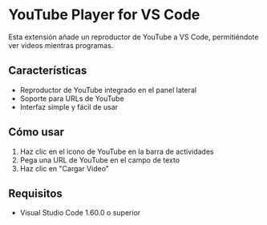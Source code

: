 # YouTube Player for VS Code

Esta extensión añade un reproductor de YouTube a VS Code, permitiéndote ver videos mientras programas.

## Características

- Reproductor de YouTube integrado en el panel lateral
- Soporte para URLs de YouTube
- Interfaz simple y fácil de usar

## Cómo usar

1. Haz clic en el icono de YouTube en la barra de actividades
2. Pega una URL de YouTube en el campo de texto
3. Haz clic en "Cargar Video"

## Requisitos

- Visual Studio Code 1.60.0 o superior
